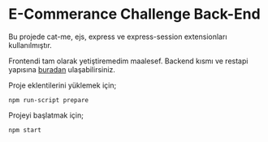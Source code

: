 # E-Commerance Challenge Back-End

Bu projede cat-me, ejs, express ve express-session extensionları kullanılmıştır.

Frontendi tam olarak yetiştiremedim maalesef. Backend kısmı ve restapi yapısına [buradan](https://github.com/BilalSonmez/ecommerance_backend) ulaşabilirsiniz.

Proje eklentilerini yüklemek için;
```
npm run-script prepare
```

Projeyi başlatmak için;
```
npm start
```